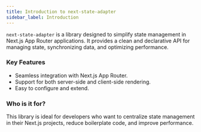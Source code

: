 ```yaml
---
title: Introduction to next-state-adapter
sidebar_label: Introduction
---
```


`next-state-adapter` is a library designed to simplify state management in Next.js App Router applications. It provides a clean and declarative API for managing state, synchronizing data, and optimizing performance.

### Key Features
- Seamless integration with Next.js App Router.
- Support for both server-side and client-side rendering.
- Easy to configure and extend.

### Who is it for?
This library is ideal for developers who want to centralize state management in their Next.js projects, reduce boilerplate code, and improve performance.
